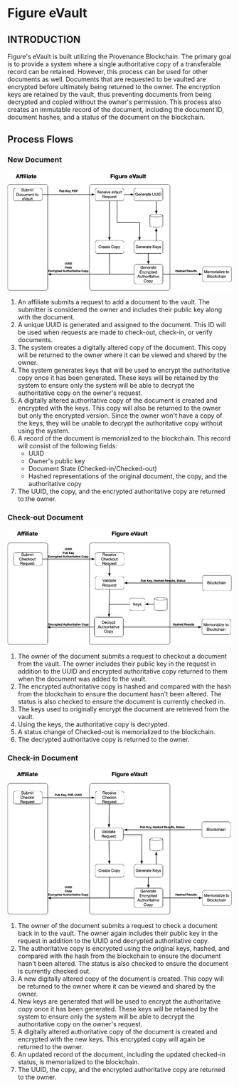 # Figure eVault

## INTRODUCTION

Figure's eVault is built utilizing the Provenance Blockchain. The primary goal is to provide a system where a single authoritative copy of a transferable record can be retained. However, this process can be used for other documents as well. Documents that are requested to be vaulted are encrypted before ultimately being returned to the owner. The encryption keys are retained by the vault, thus preventing documents from being decrypted and copied without the owner's permission. This process also creates an immutable record of the document, including the document ID, document hashes, and a status of the document on the blockchain.

## Process Flows

### New Document

![](../.gitbook/assets/evault-new.png)

1. An affiliate submits a request to add a document to the vault. The submitter is considered the owner and includes their public key along with the document.
2. A unique UUID is generated and assigned to the document. This ID will be used when requests are made to check-out, check-in, or verify documents.
3. The system creates a digitally altered copy of the document. This copy will be returned to the owner where it can be viewed and shared by the owner.
4. The system generates keys that will be used to encrypt the authoritative copy once it has been generated. These keys will be retained by the system to ensure only the system will be able to decrypt the authoritative copy on the owner's request.
5. A digitally altered authoritative copy of the document is created and encrypted with the keys. This copy will also be returned to the owner but only the encrypted version. Since the owner won't have a copy of the keys, they will be unable to decrypt the authoritative copy without using the system.
6. A record of the document is memorialized to the blockchain. This record will consist of the following fields:
   * UUID
   * Owner's public key
   * Document State \(Checked-in/Checked-out\)
   * Hashed representations of the original document, the copy, and the authoritative copy
7. The UUID, the copy, and the encrypted authoritative copy are returned to the owner.

### Check-out Document

![](../.gitbook/assets/evault-checkout.png)

1. The owner of the document submits a request to checkout a document from the vault. The owner includes their public key in the request in addition to the UUID and encrypted authoritative copy returned to them when the document was added to the vault.
2. The encrypted authoritative copy is hashed and compared with the hash from the blockchain to ensure the document hasn't been altered. The status is also checked to ensure the document is currently checked in.
3. The keys used to originally encrypt the document are retrieved from the vault.
4. Using the keys, the authoritative copy is decrypted.
5. A status change of Checked-out is memorialized to the blockchain.
6. The decrypted authoritative copy is returned to the owner.

### Check-in Document

![](../.gitbook/assets/evault-checkin.png)

1. The owner of the document submits a request to check a document back in to the vault. The owner again includes their public key in the request in addition to the UUID and decrypted authoritative copy.
2. The authoritative copy is encrypted using the original keys, hashed, and compared with the hash from the blockchain to ensure the document hasn't been altered. The status is also checked to ensure the document is currently checked out.
3. A new digitally altered copy of the document is created. This copy will be returned to the owner where it can be viewed and shared by the owner.
4. New keys are generated that will be used to encrypt the authoritative copy once it has been generated. These keys will be retained by the system to ensure only the system will be able to decrypt the authoritative copy on the owner's request.
5. A digitally altered authoritative copy of the document is created and encrypted with the new keys. This encrypted copy will again be returned to the owner.
6. An updated record of the document, including the updated checked-in status, is memorialized to the blockchain.
7. The UUID, the copy, and the encrypted authoritative copy are returned to the owner.

